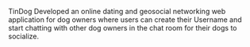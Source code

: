 TinDog 
Developed an online dating and geosocial networking web application for dog owners where users can create their Username and start chatting with other dog owners in the chat room for their dogs to socialize.
